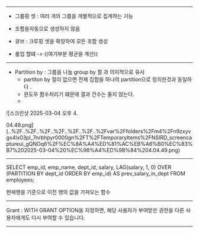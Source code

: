 
---
- 그룹핑 셋 : 여러 개의 그룹을 개별적으로 집계하는 기능
- 조합을자동으로 생성하지 않음 

- 큐브 : 크루핑 셋을 확장하여 모든 조합 생성 


- 롤업 할떄 -> ((여기부분 평균을 계산))


---

- Partition by : 그룹을 나눔 group by 절 과 의미적으로 유사
  - partiton by 절이 없으면 전체 집합을 하나의 partition으로 정의한것과 동일하다 .
  - 윈도우 함수처리기 떄문에 결과 건수는 줄지 않는다. 
  - 
![스크린샷 2025-03-04 오후 4.


04.49.png](..%2F..%2F..%2F..%2F..%2F..%2F..%2Fvar%2Ffolders%2Fm4%2Fn9zxyvgx4lx03pl_7nrbhpyr0000gn%2FT%2FTemporaryItems%2FNSIRD_screencaptureui_gQNOq6%2F%EC%8A%A4%ED%81%AC%EB%A6%B0%EC%83%B7%202025-03-04%20%EC%98%A4%ED%9B%84%204.04.49.png)




---
SELECT
emp_id,
emp_name,
dept_id,
salary,
LAG(salary, 1, 0) OVER (PARTITION BY dept_id ORDER BY emp_id) AS prev_salary_in_dept
FROM employees;


현재행을 기준으로 이전 행의 값을 가져오는 함수 



--- 
Grant : WITH GRANT OPTION을 지정하면, 해당 사용자가 부여받은 권한을 다른 사용자에게도 다시 부여할 수 있습니다.


---


